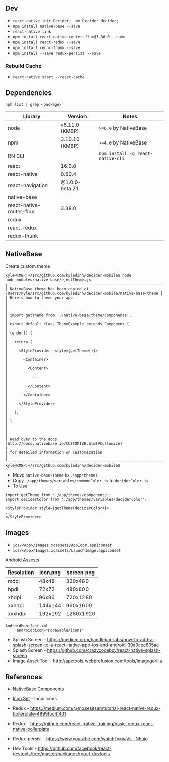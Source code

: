 ## Dev
* `react-native init Decider;  mv Decider decider;`
* `npm install native-base --save`
* `react-native link`
* `npm install react-native-router-flux@3.38.0 --save`
* `npm install react-redux --save`
* `npm install redux-thunk --save`
* `npm install --save redux-persist --save`

### Rebuild Cache
* `react-native start --reset-cache`


## Dependencies

`npm list | grep <package>`

| Library | Version | Notes |
|---------|---------|-------|
| node    | v6.11.0 (KMBP) | `>=6.0` by NativeBase |
| npm     | 3.10.10 (KMBP) | `>=4.0` by NativeBase |
| RN CLI  | |`npm install -g react-native-cli` |
| react   | 16.0.0 ||
| react-native | 0.50.4 ||
| react-navigation | @1.0.0-beta.21 ||
| native-base |||
| react-native-router-flux | 3.38.0 ||
| redux |||
| react-redux |||
| redux-thunk |||

## NativeBase
Create custom theme

```
kyle@KMBP:~/src/github.com/kyledinh/decider-mobile$ node node_modules/native-base/ejectTheme.js
┌──────────────────────────────────────────────────────────────────────────────────────────────────────────┐
│ NativeBase theme has been copied at /Users/kyle/src/github.com/kyledinh/decider-mobile/native-base-theme │
│ Here's how to theme your app                                                                             │
│                                                                                                          │
│ import getTheme from './native-base-theme/components';                                                   │
│ export default class ThemeExample extends Component {                                                    │
│ render() {                                                                                               │
│   return (                                                                                               │
│     <StyleProvider  style={getTheme()}>                                                                  │
│       <Container>                                                                                        │
│         <Content>                                                                                        │
│           ...                                                                                            │
│         </Content>                                                                                       │
│       </Container>                                                                                       │
│     </StyleProvider>                                                                                     │
│   );                                                                                                     │
│ }                                                                                                        │
│                                                                                                          │
│ Head over to the docs (http://docs.nativebase.io/CUSTOMIZE.html#Customize)                               |
| for detailed information on customization                                                                │
└──────────────────────────────────────────────────────────────────────────────────────────────────────────┘
kyle@KMBP:~/src/github.com/kyledinh/decider-mobile$

```

* Move `native-base-theme` to `./app/themes`
* Copy `./app/themes/variables/commonColor.js` to `deciderColor.js`
* To Use:
```
import getTheme from './app/themes/components';
import deciderColor from './app/themes/variables/deciderColor';

<StyleProvider style={getTheme(deciderColor)}>
...
</StyleProvider>

```

## Images

* `ios/<App>/Images.xcassets/AppIcon.appiconset`
* `ios/<App>/Images.xcassets/LaunchImage.appiconset`

Android Assests

| Resolution | icon.png    | screen.png         |
|------------|-------------|--------------------|
| mdpi       | 48x48       | 320x480            |
| hpdi       | 72x72       | 480x800            |
| xhdpi      | 96x96       | 720x1280           |
| xxhdpi     | 144x144     | 960x1600           |
| xxxhdpi    | 192x192     | 1280x1920          |

```
AndroidManifest.xml
     android:icon="@drawable/icons"
```


* Splash Screen - https://medium.com/handlebar-labs/how-to-add-a-splash-screen-to-a-react-native-app-ios-and-android-30a3cec835ae
* Splash Screen - https://github.com/crazycodeboy/react-native-splash-screen
* Image Asset Tool - http://apetools.webprofusion.com/tools/imagegorilla


## References
* [NativeBase Components](https://docs.nativebase.io/Components.html#Components)
* [Icon Set](https://oblador.github.io/react-native-vector-icons/) - Ionic Icons
* Redux - https://medium.com/@mosesesan/tutorial-react-native-redux-boilerplate-4899f5c4f431
* Redux - https://github.com/react-native-training/basic-redux-react-native-boilerplate
* Redux-persist - https://www.youtube.com/watch?v=yaVs--Nhuio


* Dev Tools - https://github.com/facebook/react-devtools/tree/master/packages/react-devtools

